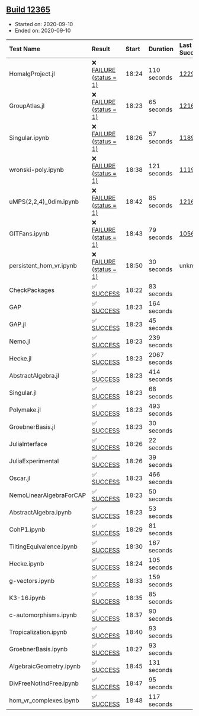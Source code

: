 ## [Build 12365](https://oscarci.mathematik.uni-kl.de/job/oscar/12365/)

* Started on: 2020-09-10
* Ended on: 2020-09-10

| Test Name    | Result | Start | Duration | Last Success | First Failure |
|:-------------|:-------|:------|:---------|:-------------|:--------------|
| HomalgProject.jl | ❌ [FAILURE (status = 1)](https://oscarci.mathematik.uni-kl.de/job/oscar/12365/artifact/logs/build-12365/HomalgProject.jl.log) | 18:24 | 110 seconds | [12292](https://oscarci.mathematik.uni-kl.de/job/oscar/12292/) | [12293](https://oscarci.mathematik.uni-kl.de/job/oscar/12293/) |
| GroupAtlas.jl | ❌ [FAILURE (status = 1)](https://oscarci.mathematik.uni-kl.de/job/oscar/12365/artifact/logs/build-12365/GroupAtlas.jl.log) | 18:23 | 65 seconds | [12167](https://oscarci.mathematik.uni-kl.de/job/oscar/12167/) | [12168](https://oscarci.mathematik.uni-kl.de/job/oscar/12168/) |
| Singular.ipynb | ❌ [FAILURE (status = 1)](https://oscarci.mathematik.uni-kl.de/job/oscar/12365/artifact/logs/build-12365/Singular.ipynb.log) | 18:26 | 57 seconds | [11893](https://oscarci.mathematik.uni-kl.de/job/oscar/11893/) | [11894](https://oscarci.mathematik.uni-kl.de/job/oscar/11894/) |
| wronski-poly.ipynb | ❌ [FAILURE (status = 1)](https://oscarci.mathematik.uni-kl.de/job/oscar/12365/artifact/logs/build-12365/wronski-poly.ipynb.log) | 18:38 | 121 seconds | [11192](https://oscarci.mathematik.uni-kl.de/job/oscar/11192/) | [11193](https://oscarci.mathematik.uni-kl.de/job/oscar/11193/) |
| uMPS(2,2,4)_0dim.ipynb | ❌ [FAILURE (status = 1)](https://oscarci.mathematik.uni-kl.de/job/oscar/12365/artifact/logs/build-12365/uMPS-2-2-4-_0dim.ipynb.log) | 18:42 | 85 seconds | [12167](https://oscarci.mathematik.uni-kl.de/job/oscar/12167/) | [12168](https://oscarci.mathematik.uni-kl.de/job/oscar/12168/) |
| GITFans.ipynb | ❌ [FAILURE (status = 1)](https://oscarci.mathematik.uni-kl.de/job/oscar/12365/artifact/logs/build-12365/GITFans.ipynb.log) | 18:43 | 79 seconds | [10566](https://oscarci.mathematik.uni-kl.de/job/oscar/10566/) | [10567](https://oscarci.mathematik.uni-kl.de/job/oscar/10567/) |
| persistent_hom_vr.ipynb | ❌ [FAILURE (status = 1)](https://oscarci.mathematik.uni-kl.de/job/oscar/12365/artifact/logs/build-12365/persistent_hom_vr.ipynb.log) | 18:50 | 30 seconds | unknown | unknown |
| CheckPackages | ✅ [SUCCESS](https://oscarci.mathematik.uni-kl.de/job/oscar/12365/artifact/logs/build-12365/CheckPackages.log) | 18:22 | 83 seconds |  |  |
| GAP | ✅ [SUCCESS](https://oscarci.mathematik.uni-kl.de/job/oscar/12365/artifact/logs/build-12365/GAP.log) | 18:23 | 164 seconds |  |  |
| GAP.jl | ✅ [SUCCESS](https://oscarci.mathematik.uni-kl.de/job/oscar/12365/artifact/logs/build-12365/GAP.jl.log) | 18:23 | 45 seconds |  |  |
| Nemo.jl | ✅ [SUCCESS](https://oscarci.mathematik.uni-kl.de/job/oscar/12365/artifact/logs/build-12365/Nemo.jl.log) | 18:23 | 239 seconds |  |  |
| Hecke.jl | ✅ [SUCCESS](https://oscarci.mathematik.uni-kl.de/job/oscar/12365/artifact/logs/build-12365/Hecke.jl.log) | 18:23 | 2067 seconds |  |  |
| AbstractAlgebra.jl | ✅ [SUCCESS](https://oscarci.mathematik.uni-kl.de/job/oscar/12365/artifact/logs/build-12365/AbstractAlgebra.jl.log) | 18:23 | 414 seconds |  |  |
| Singular.jl | ✅ [SUCCESS](https://oscarci.mathematik.uni-kl.de/job/oscar/12365/artifact/logs/build-12365/Singular.jl.log) | 18:23 | 68 seconds |  |  |
| Polymake.jl | ✅ [SUCCESS](https://oscarci.mathematik.uni-kl.de/job/oscar/12365/artifact/logs/build-12365/Polymake.jl.log) | 18:23 | 493 seconds |  |  |
| GroebnerBasis.jl | ✅ [SUCCESS](https://oscarci.mathematik.uni-kl.de/job/oscar/12365/artifact/logs/build-12365/GroebnerBasis.jl.log) | 18:23 | 30 seconds |  |  |
| JuliaInterface | ✅ [SUCCESS](https://oscarci.mathematik.uni-kl.de/job/oscar/12365/artifact/logs/build-12365/JuliaInterface.log) | 18:26 | 22 seconds |  |  |
| JuliaExperimental | ✅ [SUCCESS](https://oscarci.mathematik.uni-kl.de/job/oscar/12365/artifact/logs/build-12365/JuliaExperimental.log) | 18:26 | 39 seconds |  |  |
| Oscar.jl | ✅ [SUCCESS](https://oscarci.mathematik.uni-kl.de/job/oscar/12365/artifact/logs/build-12365/Oscar.jl.log) | 18:23 | 466 seconds |  |  |
| NemoLinearAlgebraForCAP | ✅ [SUCCESS](https://oscarci.mathematik.uni-kl.de/job/oscar/12365/artifact/logs/build-12365/NemoLinearAlgebraForCAP.log) | 18:23 | 50 seconds |  |  |
| AbstractAlgebra.ipynb | ✅ [SUCCESS](https://oscarci.mathematik.uni-kl.de/job/oscar/12365/artifact/logs/build-12365/AbstractAlgebra.ipynb.log) | 18:23 | 53 seconds |  |  |
| CohP1.ipynb | ✅ [SUCCESS](https://oscarci.mathematik.uni-kl.de/job/oscar/12365/artifact/logs/build-12365/CohP1.ipynb.log) | 18:29 | 81 seconds |  |  |
| TiltingEquivalence.ipynb | ✅ [SUCCESS](https://oscarci.mathematik.uni-kl.de/job/oscar/12365/artifact/logs/build-12365/TiltingEquivalence.ipynb.log) | 18:30 | 167 seconds |  |  |
| Hecke.ipynb | ✅ [SUCCESS](https://oscarci.mathematik.uni-kl.de/job/oscar/12365/artifact/logs/build-12365/Hecke.ipynb.log) | 18:24 | 105 seconds |  |  |
| g-vectors.ipynb | ✅ [SUCCESS](https://oscarci.mathematik.uni-kl.de/job/oscar/12365/artifact/logs/build-12365/g-vectors.ipynb.log) | 18:33 | 159 seconds |  |  |
| K3-16.ipynb | ✅ [SUCCESS](https://oscarci.mathematik.uni-kl.de/job/oscar/12365/artifact/logs/build-12365/K3-16.ipynb.log) | 18:35 | 85 seconds |  |  |
| c-automorphisms.ipynb | ✅ [SUCCESS](https://oscarci.mathematik.uni-kl.de/job/oscar/12365/artifact/logs/build-12365/c-automorphisms.ipynb.log) | 18:37 | 90 seconds |  |  |
| Tropicalization.ipynb | ✅ [SUCCESS](https://oscarci.mathematik.uni-kl.de/job/oscar/12365/artifact/logs/build-12365/Tropicalization.ipynb.log) | 18:40 | 93 seconds |  |  |
| GroebnerBasis.ipynb | ✅ [SUCCESS](https://oscarci.mathematik.uni-kl.de/job/oscar/12365/artifact/logs/build-12365/GroebnerBasis.ipynb.log) | 18:27 | 93 seconds |  |  |
| AlgebraicGeometry.ipynb | ✅ [SUCCESS](https://oscarci.mathematik.uni-kl.de/job/oscar/12365/artifact/logs/build-12365/AlgebraicGeometry.ipynb.log) | 18:45 | 131 seconds |  |  |
| DivFreeNotIndFree.ipynb | ✅ [SUCCESS](https://oscarci.mathematik.uni-kl.de/job/oscar/12365/artifact/logs/build-12365/DivFreeNotIndFree.ipynb.log) | 18:47 | 95 seconds |  |  |
| hom_vr_complexes.ipynb | ✅ [SUCCESS](https://oscarci.mathematik.uni-kl.de/job/oscar/12365/artifact/logs/build-12365/hom_vr_complexes.ipynb.log) | 18:48 | 117 seconds |  |  |
